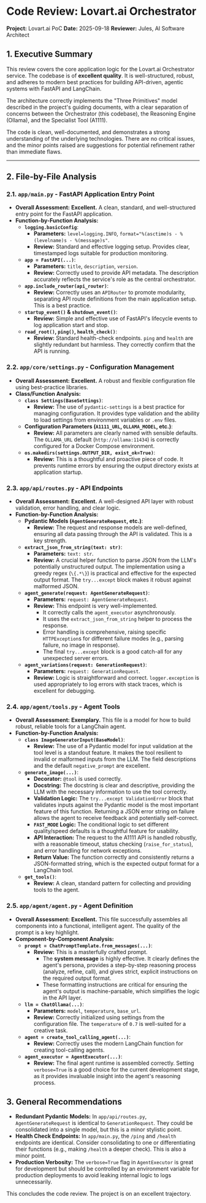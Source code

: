 # Code Review: Lovart.ai Orchestrator

**Project:** Lovart.ai PoC
**Date:** 2025-09-18
**Reviewer:** Jules, AI Software Architect

## 1. Executive Summary

This review covers the core application logic for the Lovart.ai Orchestrator service. The codebase is of **excellent quality**. It is well-structured, robust, and adheres to modern best practices for building API-driven, agentic systems with FastAPI and LangChain.

The architecture correctly implements the "Three Primitives" model described in the project's guiding documents, with a clear separation of concerns between the Orchestrator (this codebase), the Reasoning Engine (Ollama), and the Specialist Tool (A1111).

The code is clean, well-documented, and demonstrates a strong understanding of the underlying technologies. There are no critical issues, and the minor points raised are suggestions for potential refinement rather than immediate flaws.

---

## 2. File-by-File Analysis

### 2.1. `app/main.py` - FastAPI Application Entry Point

- **Overall Assessment:** **Excellent.** A clean, standard, and well-structured entry point for the FastAPI application.
- **Function-by-Function Analysis:**
    - **`logging.basicConfig`**:
        - **Parameters:** `level=logging.INFO`, `format="%(asctime)s - %(levelname)s - %(message)s"`.
        - **Review:** Standard and effective logging setup. Provides clear, timestamped logs suitable for production monitoring.
    - **`app = FastAPI(...)`**:
        - **Parameters:** `title`, `description`, `version`.
        - **Review:** Correctly used to provide API metadata. The description accurately reflects the service's role as the central orchestrator.
    - **`app.include_router(api_router)`**:
        - **Review:** Correctly uses an `APIRouter` to promote modularity, separating API route definitions from the main application setup. This is a best practice.
    - **`startup_event()` & `shutdown_event()`**:
        - **Review:** Simple and effective use of FastAPI's lifecycle events to log application start and stop.
    - **`read_root()`, `ping()`, `health_check()`**:
        - **Review:** Standard health-check endpoints. `ping` and `health` are slightly redundant but harmless. They correctly confirm that the API is running.

### 2.2. `app/core/settings.py` - Configuration Management

- **Overall Assessment:** **Excellent.** A robust and flexible configuration file using best-practice libraries.
- **Class/Function Analysis:**
    - **`class Settings(BaseSettings)`**:
        - **Review:** The use of `pydantic-settings` is a best practice for managing configuration. It provides type validation and the ability to load settings from environment variables or `.env` files.
    - **Configuration Parameters (`A1111_URL`, `OLLAMA_MODEL`, etc.)**:
        - **Review:** All parameters are clearly named with sensible defaults. The `OLLAMA_URL` default (`http://ollama:11434`) is correctly configured for a Docker Compose environment.
    - **`os.makedirs(settings.OUTPUT_DIR, exist_ok=True)`**:
        - **Review:** This is a thoughtful and proactive piece of code. It prevents runtime errors by ensuring the output directory exists at application startup.

### 2.3. `app/api/routes.py` - API Endpoints

- **Overall Assessment:** **Excellent.** A well-designed API layer with robust validation, error handling, and clear logic.
- **Function-by-Function Analysis:**
    - **Pydantic Models (`AgentGenerateRequest`, etc.)**:
        - **Review:** The request and response models are well-defined, ensuring all data passing through the API is validated. This is a key strength.
    - **`extract_json_from_string(text: str)`**:
        - **Parameters:** `text: str`.
        - **Review:** A crucial helper function to parse JSON from the LLM's potentially unstructured output. The implementation using a greedy regex (`\{.*\}`) is practical and effective for the expected output format. The `try...except` block makes it robust against malformed JSON.
    - **`agent_generate(request: AgentGenerateRequest)`**:
        - **Parameters:** `request: AgentGenerateRequest`.
        - **Review:** This endpoint is very well-implemented.
            - It correctly calls the `agent_executor` asynchronously.
            - It uses the `extract_json_from_string` helper to process the response.
            - Error handling is comprehensive, raising specific `HTTPException`s for different failure modes (e.g., parsing failure, no image in response).
            - The final `try...except` block is a good catch-all for any unexpected server errors.
    - **`agent_variations(request: GenerationRequest)`**:
        - **Parameters:** `request: GenerationRequest`.
        - **Review:** Logic is straightforward and correct. `logger.exception` is used appropriately to log errors with stack traces, which is excellent for debugging.

### 2.4. `app/agent/tools.py` - Agent Tools

- **Overall Assessment:** **Exemplary.** This file is a model for how to build robust, reliable tools for a LangChain agent.
- **Function-by-Function Analysis:**
    - **`class ImageGeneratorInput(BaseModel)`**:
        - **Review:** The use of a Pydantic model for input validation at the tool level is a standout feature. It makes the tool resilient to invalid or malformed inputs from the LLM. The field descriptions and the default `negative_prompt` are excellent.
    - **`generate_image(...)`**:
        - **Decorator:** `@tool` is used correctly.
        - **Docstring:** The docstring is clear and descriptive, providing the LLM with the necessary information to use the tool correctly.
        - **Validation Logic:** The `try...except ValidationError` block that validates inputs against the Pydantic model is the most important feature of this function. Returning a JSON error string on failure allows the agent to receive feedback and potentially self-correct.
        - **`FAST_MODE` Logic:** The conditional logic to set different quality/speed defaults is a thoughtful feature for usability.
        - **API Interaction:** The request to the A1111 API is handled robustly, with a reasonable timeout, status checking (`raise_for_status`), and error handling for network exceptions.
        - **Return Value:** The function correctly and consistently returns a JSON-formatted string, which is the expected output format for a LangChain tool.
    - **`get_tools()`**:
        - **Review:** A clean, standard pattern for collecting and providing tools to the agent.

### 2.5. `app/agent/agent.py` - Agent Definition

- **Overall Assessment:** **Excellent.** This file successfully assembles all components into a functional, intelligent agent. The quality of the prompt is a key highlight.
- **Component-by-Component Analysis:**
    - **`prompt = ChatPromptTemplate.from_messages(...)`**:
        - **Review:** This is a masterfully crafted prompt.
            - The **system message** is highly effective. It clearly defines the agent's persona, provides a step-by-step reasoning process (analyze, refine, call), and gives strict, explicit instructions on the required output format.
            - These formatting instructions are critical for ensuring the agent's output is machine-parsable, which simplifies the logic in the API layer.
    - **`llm = ChatOllama(...)`**:
        - **Parameters:** `model`, `temperature`, `base_url`.
        - **Review:** Correctly initialized using settings from the configuration file. The `temperature` of `0.7` is well-suited for a creative task.
    - **`agent = create_tool_calling_agent(...)`**:
        - **Review:** Correctly uses the modern LangChain function for creating tool-calling agents.
    - **`agent_executor = AgentExecutor(...)`**:
        - **Review:** The final agent runtime is assembled correctly. Setting `verbose=True` is a good choice for the current development stage, as it provides invaluable insight into the agent's reasoning process.

## 3. General Recommendations

- **Redundant Pydantic Models:** In `app/api/routes.py`, `AgentGenerateRequest` is identical to `GenerationRequest`. They could be consolidated into a single model, but this is a minor stylistic point.
- **Health Check Endpoints:** In `app/main.py`, the `/ping` and `/health` endpoints are identical. Consider consolidating to one or differentiating their functions (e.g., making `/health` a deeper check). This is also a minor point.
- **Production Verbosity:** The `verbose=True` flag in `AgentExecutor` is great for development but should be controlled by an environment variable for production deployments to avoid leaking internal logic to logs unnecessarily.

This concludes the code review. The project is on an excellent trajectory.
